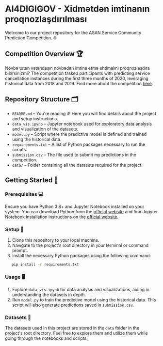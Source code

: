 # AI4DIGIGOV - Xidmətdən imtinanın proqnozlaşdırılması

Welcome to our project repository for the ASAN Service Community Prediction Competition. 🌐

## Competition Overview 🏆

Növbə tutan vətəndaşın növbədən imtina etmə ehtimalını proqnozlaşdıra bilərsinizmi?
The competition tasked participants with predicting service cancellation instances during the first three months of 2020, leveraging historical data from 2018 and 2019. Find more about the competition [here](https://www.kaggle.com/competitions/ai4digigov2021/data).

## Repository Structure 🗂️

- `README.md` – You're reading it! Here you will find details about the project and setup instructions.
- `data_vis.ipynb` – Jupyter notebook used for exploratory data analysis and visualization of the datasets.
- `model.py` – Script where the predictive model is defined and trained using the historical data.
- `requirements.txt` – A list of Python packages necessary to run the scripts.
- `submission.csv` – The file used to submit my predictions in the competition.
- `data/` – Folder containing all the datasets required for the project.

## Getting Started 🚀

### Prerequisites 💻

Ensure you have Python 3.8+ and Jupyter Notebook installed on your system. You can download Python from the [official website](https://www.python.org/downloads/) and find Jupyter Notebook installation instructions on the [official website](https://jupyter.org/install).

### Setup 🔧

1. Clone this repository to your local machine.
2. Navigate to the project's root directory in your terminal or command prompt.
3. Install the necessary Python packages using the following command:

```sh
   pip install -r requirements.txt
```

### Usage 🖥️

1. Explore `data_vis.ipynb` for data analysis and visualizations, aiding in understanding the datasets in depth.
2. Run `model.py` to train the predictive model using the historical data. This script will also generate predictions saved in `submission.csv`.

### Datasets 📁

The datasets used in this project are stored in the `data` folder in the project's root directory. Feel free to explore them and utilize them while going through the notebooks and scripts.
